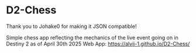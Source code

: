 # D2-Chess

Thank you to Johake0 for making it JSON compatible!

Simple chess app reflecting the mechanics of the live event going on in Destiny 2 as of April 30th 2025
Web App: https://alvii-1.github.io/D2-Chess/
